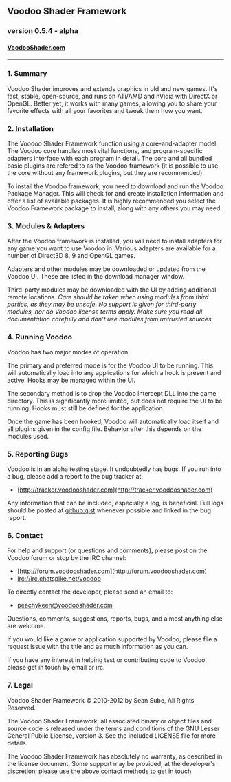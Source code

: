 ## Voodoo Shader Framework
### version 0.5.4 - alpha
#### [VoodooShader.com](http://www.voodooshader.com)

-----

### 1. Summary

Voodoo Shader improves and extends graphics in old and new games. It's fast, stable, open-source, and runs on ATi/AMD and 
nVidia with DirectX or OpenGL. Better yet, it works with many games, allowing you to share your favorite effects with all 
your favorites and tweak them how you want.


### 2. Installation

The Voodoo Shader Framework function using a core-and-adapter model. The Voodoo core handles most vital functions, and
program-specific adapters interface with each program in detail. The core and all bundled basic plugins are refered to as
the Voodoo framework (it is possible to use the core without any framework plugins, but they are recommended).

To install the Voodoo framework, you need to download and run the Voodoo Package Manager. This will check for and create
installation information and offer a list of available packages. It is highly recommended you select the Voodoo Framework
package to install, along with any others you may need.


### 3. Modules & Adapters

After the Voodoo framework is installed, you will need to install adapters for any game you want to use Voodoo in. Various
adapters are available for a number of Direct3D 8, 9 and OpenGL games.

Adapters and other modules may be downloaded or updated from the Voodoo UI. These are listed in the download manager window.

Third-party modules may be downloaded with the UI by adding additional remote locations. _Care should be taken when using
modules from third parties, as they may be unsafe. No support is given for third-party modules, nor do Voodoo license terms
apply. Make sure you read all documentation carefully and don't use modules from untrusted sources._


### 4. Running Voodoo

Voodoo has two major modes of operation.

The primary and preferred mode is for the Voodoo UI to be running. This will automatically load into any applications for
which a hook is present and active. Hooks may be managed within the UI.

The secondary method is to drop the Voodoo intercept DLL into the game directory. This is significantly more limited, but
does not require the UI to be running. Hooks must still be defined for the application.

Once the game has been hooked, Voodoo will automatically load itself and all plugins given in the config file. Behavior
after this depends on the modules used.


### 5. Reporting Bugs

Voodoo is in an alpha testing stage. It undoubtedly has bugs. If you run into a bug, please add a report to the bug tracker
at:

* [http://tracker.voodooshader.com](http://tracker.voodooshader.com)

Any information that can be included, especially a log, is beneficial. Full logs should be posted at
[github:gist](https://gist.github.com/) whenever possible and linked in the bug report.


### 6. Contact

For help and support (or questions and comments), please post on the Voodoo forum or stop by the IRC channel:

* [http://forum.voodooshader.com](http://forum.voodooshader.com)
* [irc://irc.chatspike.net/voodoo](irc://irc.chatspike.net/voodoo)

To directly contact the developer, please send an email to:

* [peachykeen@voodooshader.com](mailto:peachykeen@voodooshader.com)

Questions, comments, suggestions, reports, bugs, and almost anything else are welcome.

If you would like a game or application supported by Voodoo, please file a request issue with the title and as much
information as you can.

If you have any interest in helping test or contributing code to Voodoo, please get in touch by email or irc.

### 7. Legal

Voodoo Shader Framework &copy; 2010-2012 by Sean Sube, All Rights Reserved.

The Voodoo Shader Framework, all associated binary or object files and source code is released under the terms and
conditions of the GNU Lesser General Public License, version 3. See the included LICENSE file for more details.

The Voodoo Shader Framework has absolutely no warranty, as described in the license document. Some support may be provided,
at the developer's discretion; please use the above contact methods to get in touch.
